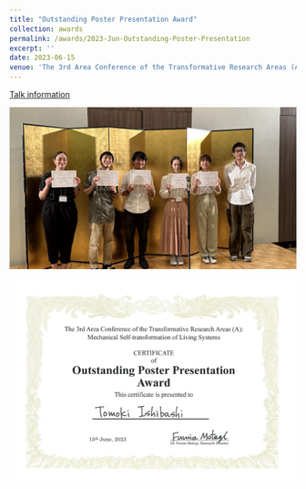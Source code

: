 ```yaml
---
title: "Outstanding Poster Presentation Award"
collection: awards
permalink: /awards/2023-Jun-Outstanding-Poster-Presentation
excerpt: ''
date: 2023-06-15
venue: 'The 3rd Area Conference of the Transformative Research Areas (A): Mechanical Self-transformation of Living Systems'
---
```


[Talk information](/talks/2023-06-15-poster)

![Photo of the Award Ceremony](/images/20230615_Award.jpeg)

![Certification](/images/20230615_PosterAwardCert.webp)
